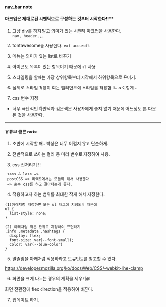 #### nav_bar note  
#### 마크업은 제대로된 시멘틱으로 구성하는 것부터 시작한다!!**
1. 그냥 div를 하지 말고 의미가 있는 시멘틱 마크업을 사용한다.   
  `nav, header,,,`

2. fontawesome을 사용한다. 
  `ex) accusoft`

3. 메뉴는 의미가 있는 list로 바꾸기  
   
4. 아이콘도 목록이 있는 항목이기 때문에 `ul` 사용

5. 스타일링을 할때는 가장 상위항목부터 시작해서 하위항목으로 꾸미기.    
  
6. 실제로 스타일 적용이 되는 엘리먼트에 스타일을 적용함 li.. a 이렇게 ..   
   
7. css 변수 지정
  - 너무 극단적인 하얀색과 검은색은 사용자에게 좋지 않기 때문에 어느정도 톤 다운 된 것을 사용한다. 

-----
  
#### 유튜브 클론 note  
1. 초반에 시작할 때.. 박싱은 너무 어렵지 않고 단순하게. 

2. 전반적으로 쓰이는 컬러 등 미리 변수로 지정하여 사용. 

3. css 전처리기 !! 
   
```
 sass & less => 
 postCSS => 리액트에서는 모듈화 해서 사용한다 
 => 순수 css를 하고 갈아타는게 좋다. 
```
  
   
4. 적용하고자 하는 범위를 최대한 작게 해서 지정한다. 

```
(1)아래처럼 지정하면 모든 ul 태그에 지정되기 때문에 
ul {
  list-style: none;
}

(2) 아래처럼 작은 단위로 지정하여 표현하기
.info .metadata .hashtags {
  display: flex;
  font-size: var(--font-small);
  color: var(--blue-color)
}
```
  
5. 말줄임을 아래처럼 적용하라고 도큐먼트를 참고할 수 있다. 

https://developer.mozilla.org/ko/docs/Web/CSS/-webkit-line-clamp

   
6. 화면을 크게 나누는 경우의 계획을 세우기@

화면 전환점에 flex direction을 적용하여 바꾼다.
  

7. 업데이트 하기. 
  
